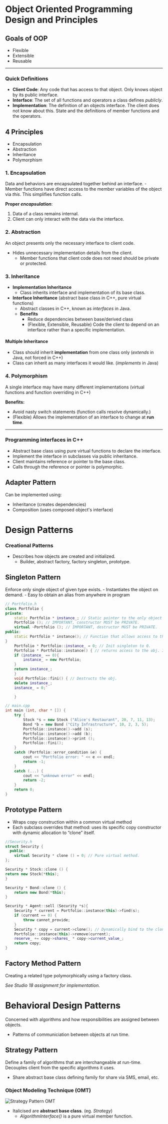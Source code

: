 # Object Oriented Programming Design and Principles

## Goals of OOP

- Flexible
- Extensible
- Reusable

---

### Quick Definitions

- **Client Code**: Any code that has access to that object. Only knows object by its public interface.
- **Interface**: The set of all functions and operators a class defines _publicly_.
- **Implementation**: The definition of an objects interface. The client does not know about this. State and the definitions of member functions and the operators.

## 4 Principles

- Encapsulation
- Abstraction
- Inheritance
- Polymorphism

### 1. Encapsulation

Data and behaviors are encapsulated together behind an interface. - Member functions have direct access to the member variables of the object via _this_. This simplifies function calls.

**Proper _encapsulation_**:

1. Data of a class remains internal.
2. Client can only interact with the data via the interface.

### 2. Abstraction

An object presents only the necessary interface to client code.

- Hides unnecessary implementation details from the client.
  - Member functions that client code does not need should be private or protected.

### 3. Inheritance

- **Implementation Inheritance**
  - Class inherits interface and implementation of its base class.
- **Interface Inheritance** (abstract base class in C++, pure virtual functions)
  - Abstract classes in C++, known as _interfaces_ in Java.
  - **Benefits**
    - Reduce dependencies between base/derived class
    - (Flexible, Extensible, Reusable) Code the client to depend on an interface rather than a specific implementation.

#### **Multiple Inheritance**

- Class should inherit **implementation** from one class only (_extends_ in Java, not forced in C++)
- Class can inherit as many interfaces it would like. (_implements_ in Java)

### 4. Polymorphism

A single interface may have many different implementations (virtual functions and function overriding in C++)

**Benefits:**

- Avoid nasty switch statements (function calls resolve dynamically.)
- (Flexible) Allows the implementation of an interface to change at **run time**.

---

### Programming interfaces in C++

- Abstract base class using pure virtual functions to declare the interface.
- Implement the interface in subclasses via public inheritance.
- Client maintains reference or pointer to the base class.
- Calls through the reference or pointer is polymorphic.

## Adapter Pattern

Can be implemented using:

- Inheritance (creates dependencies)
- Composition (uses composed object's interface)

# Design Patterns

### Creational Patterns

- Describes how objects are created and initialized.
  - Builder, abstract factory, factory singleton, prototype.

## Singleton Pattern

Enforce only single object of given type exists. - Instantiates the object on demand. - Easy to obtain an alias from anywhere in program

```cpp
// Portfolio.h
class Portfolio {
private:
    static Portfolio * instance_; // Static pointer to the only object of this class. Not a member variable.
    Portfolio (); // IMPORTANT, constructor MUST be PRIVATE.
    virtual ~Portfolio (); // IMPORTANT, destructor MUST be PRIVATE.
public:
    static Portfolio * instance(); // Function that allows access to the singleton object.
}
    Portfolio * Portfolio::instance_ = 0; // Init singleton to 0.
    Portfolio * Portfolio::instance() { // returns access to the obj. Inits if == 0.
    if (instance_ == 0){
        instance_ = new Portfolio;
    }
    return instance_;
    }
    void Portfolio::fini() { // Destructs the obj.
    delete instance_;
    instance_ = 0;`

    }
```

```cpp
// main.cpp
int main (int, char * []) {
    try {
        Stock *s = new Stock ("Alice's Restaurant", 20, 7, 11, 13);
        Bond *b = new Bond ("City Infrastructure", 10, 2, 3, 5);
        Portfolio::instance()->add (s);
        Portfolio::instance()->add (b);
        Portfolio::instance()->print ();
        Portfolio::fini();
    }
    catch (Portfolio::error_condition &e) {
        cout << "Portfolio error: " << e << endl;
        return -1;
    }
    catch (...) {
        cout << "unknown error" << endl;
        return -2;
    }
    return 0;
}
```

## Prototype Pattern

- Wraps copy construction within a common virtual method
- Each subclass overrides that method: uses its specific copy constructor with dynamic allocation to “clone” itself.

```cpp
//Security.h
struct Security {
  public:
    virtual Security * clone () = 0; // Pure virtual method.
};

Security * Stock::clone () {
return new Stock(*this);
}

Security * Bond::clone () {
    return new Bond(*this);
}

Security * Agent::sell (Security *s){
    Security * current = Portfolio::instance(this)->find(s);
    if (current == 0) {
        throw cannot_provide;
    }
    Security * copy = current->clone(); // Dynamically bind to the clone function of the class.
    Portfolio::instance(this)->remove(current);
    reserve_ += copy->shares_ * copy->current_value_;
    return copy;
}
```

## Factory Method Pattern

Creating a related type polymorphically using a factory class.

_See Studio 18 assignment for implementation._

# Behavioral Design Patterns

Concerned with algorithms and how responsibilities are assigned between objects.

- Patterns of communiciation between objects at run time.

## Strategy Pattern

Define a family of algorithms that are interchangeable at run-time. Decouples client from the specific algorithms it uses.

- Share abstract base class defining family for share via SMS, email, etc.

### Object Modeling Technique (OMT)

![Strategy Pattern OMT](strategy-pattern-omt.png)

- Italicised are **abstract base class**. (eg. _Strategy_)
  - _AlgorithmInterface()_ is a pure virtual member function.
